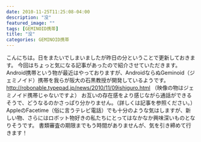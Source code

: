 ```yaml
---
date: 2010-11-25T11:25:08-04:00
description: "没"
featured_image: ""
tags: [GEMINOID携帯]
title: "没"
categories: GEMINOID携帯
---
```


こんにちは。日をまたいでしまいましたが昨日の分ということで更新しておきます。
今回はちょっと気になる記事があったので紹介させていただきます。
Android携帯という物が最近はやっておりますが、AndroidならぬGeminoid（ジェミノイド）携帯を我らが阪大の石黒教授が開発しているようです。
http://robonable.typepad.jp/news/2010/11/09ishiguro.html
（映像の物はジェミノイド携帯じゃないですよ）
お互いの存在感をより感じながら通話ができるそうで、どうなるのかさっぱり分かりません。（詳しくは記事を参照ください。）
AppleのFacetime（俗に言うテレビ電話）でも十分のような気はしますが、新しい物、さらにはロボット物好きの私たちにとってはなかなか興味深いものとなりそうです。
書類審査の期限までもう時間がありませんが、気を引き締めて行きます！
